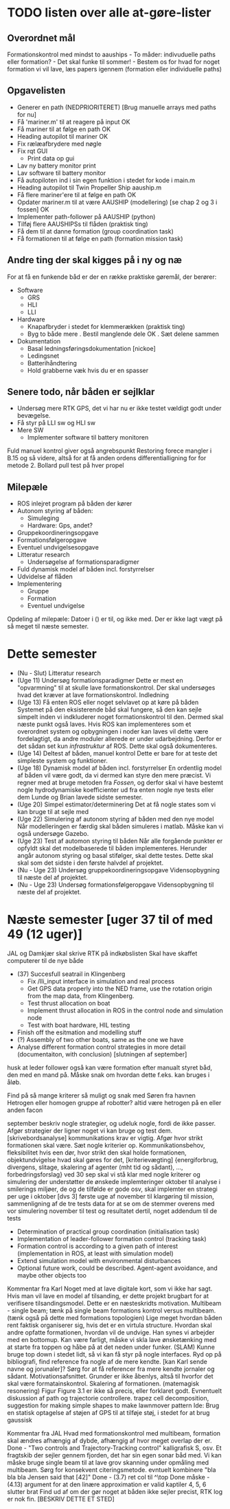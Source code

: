 TODO listen over alle at-gøre-lister
====================================

Overordnet mål
--------------
Formationskontrol med mindst to aauships
	- To måder: indivuduelle paths eller formation?
	- Det skal funke til sommer!
	- Bestem os for hvad for noget formation vi vil lave, læs papers igennem (formation eller individuelle paths)
 
Opgavelisten
------------
* Generer en path (NEDPRIORITERET) [Brug manuelle arrays med paths for nu]
* Få 'mariner.m' til at reagere på input OK
* Få mariner til at følge en path OK
* Heading autopilot til mariner OK
* Fix rælæafbrydere med nøgle
* Fix rqt GUI
  - Print data op gui
* Lav ny battery monitor print
* Lav software til battery monitor
* Få autopiloten ind i sin egen funktion i stedet for kode i main.m
* Heading autopilot til Twin Propeller Ship aauship.m
* Få flere mariner'ere til at følge en path OK
* Opdater mariner.m til at være AAUSHIP (modellering) [se chap 2 og 3 i fossen] OK
* Implementer path-follower på AAUSHIP (python)
* Tilføj flere AAUSHIPSs til flåden (praktisk ting)
* Få dem til at danne formation (group coordination task)
* Få formationen til at følge en path (formation mission task)


Andre ting der skal kigges på i ny og næ
----------------------------------------
For at få en funkende båd er der en række praktiske gøremål, der
berører:	

* Software
	- GRS
	- HLI
	- LLI
* Hardware
	- Knapafbryder i stedet for klemmerækken (praktisk ting)
	- Byg to både mere
		. Bestil manglende dele OK
		. Sæt delene sammen
* Dokumentation
	- Basal ledningsføringsdokumentation [nickoe]
	- Ledingsnet
	- Batterihåndtering
	- Hold grabberne væk hvis du er en spasser

Senere todo, når båden er sejlklar
----------------------------------
* Undersøg mere RTK GPS, det vi har nu er ikke testet vældigt godt under bevægelse.
* Få styr på LLI sw og HLI sw
* Mere SW
	- Implementer software til battery monitoren

Fuld manuel kontrol giver også angrebspunkt
Restoring forece mangler i B.15 og så videre, altså for at få anden
ordens differentialligning for for metode 2.
Bollard pull test på hver propel

Milepæle
--------

- ROS inlejret program på båden der kører
- Autonom styring af båden:
	- Simuleging
	- Hardware: Gps, andet?
- Gruppekoordineringsopgave
- Formationsfølgeropgave
- Eventuel undvigelsesopgave
- Litteratur research
	- Undersøgelse af formationsparadigmer
- Fuld dynamisk model af båden incl. forstyrrelser
- Udvidelse af flåden
- Implementering
	- Gruppe
	- Formation
	- Eventuel undvigelse

Opdeling af milepæle:
Datoer i () er til, og ikke med. Der er ikke lagt vægt på så meget til næste semester.
# Dette semester
- (Nu - Slut) Litteratur research
- (Uge 11) Undersøg formationsparadigmer
	Dette er mest en "opvarmning" til at skulle lave formationskontrol.
	Der skal undersøges hvad det kræver at lave
	formationskontrol. Indledning
- (Uge 13) Få enten ROS eller noget selvlavet op at køre på båden
	Systemet på den eksisterende båd skal fungere, så den kan sejle simpelt inden vi indkluderer noget formationskontrol til den. Dermed skal næste punkt også laves. Hvis ROS kan implementeres som et overordnet system og opbygningen i noder kan laves vil dette være fordelagtigt, da andre moduler allerede er under udarbejdning. Derfor er det sådan set kun _infrastruktur_ af ROS. Dette skal også dokumenteres.
- (Uge 14) Deltest af båden, manuel kontrol
	Dette er bare for at teste det simpleste system og funktioner.
- (Uge 18) Dynamisk model af båden incl. forstyrrelser
	En ordentlig model af båden vil være godt, da vi dermed kan styre den mere præcist. Vi regner med at bruge metoden fra _Fossen_, og derfor skal vi have bestemt nogle hydrodynamiske koefficienter ud fra enten nogle nye tests eller dem Lunde og Brian lavede sidste semester.
- (Uge 20) Simpel estimator/determinering
	Det at få nogle states som vi kan bruge til at sejle med
- (Uge 22) Simulering af autonom styring af båden med den nye model
	Når modelleringen er færdig skal båden simuleres i matlab. Måske kan vi også undersøge Gazebo.
- (Uge 23) Test af automon styring til båden
	Når alle forgående punkter er opfyldt skal det modelbaserede til båden implementeres. Herunder angår autonom styring og basal stifølger, skal dette testes. Dette skal skal som det sidste i den første halvdel af projektet.
- (Nu - Uge 23) Undersøg gruppekoordineringsopgave
	Vidensopbygning til næste del af projektet.
- (Nu - Uge 23) Undersøg formationsfølgeropgave
	Vidensopbygning til næste del af projektet.

# Næste semester [uger 37 til of med 49 (12 uger)]

JAL og Damkjær skal skrive RTK på indkøbslisten
Skal have skaffet computerer til de nye både

- (37) Succesfull seatrail in Klingenberg
  - Fix /lli_input interface in simulation and real process
  - Get GPS data properly into the NED frame, use the rotation origin from the map data, from Klingenberg.
  - Test thrust allocation on boat
  - Implement thrust allocation in ROS in the control node and simulation node
  - Test with boat hardware, HIL testing
- Finish off the esitmation and modelling stuff
- (?) Assembly of two other boats, same as the one we have
- Analyse different formation control strategies in more detail (documentaiton, with conclusion)  [slutningen af september]

husk at leder follower også kan være formation efter manualt styret båd, den med en mand på. Måske snak om hvordan dette f.eks. kan bruges i åløb. 

Find på så mange kriterer så muligt og snak med Søren fra havnen
Hetrogen eller homogen gruppe af robotter? altid være hetrogen på en eller anden facon

september beskriv nogle strategier, og udeluk nogle, fordi de ikke passer. Afgør strategier der ligner noget vi kan bruge og test dem. [skrivebordsanalyse] kommunikations krav er vigtig. Afgør hvor strikt formationen skal være. Sæt nogle kriterier op. Kommunikationsbehov, fleksibilitet hvis een dør, hvor strikt den skal holde formationen, objektundvigelse hvad skal gøres for det, [kriterievægting]  {energiforbrug, divergens, slitage, skalering af agenter (mht tid og sådant), ..., forbedringsforslag}
ved 30 sep skal vi stå klar med nogle kriterer og simulering der understøtter de ønskede implemteringer
oktober til analyse i smilerings miljøer, de og de tilfølde er gode osv, skal implemter en strategi per uge i oktober [dvs 3]
første uge af november til klargøring til mission, sammenligning af de tre tests data for at se om de stemmer overens med vor simulering
november til  test og resultatet dertil, noget addendum til de tests 

- Determination of practical group coordination (initialisation task)
- Implementation of leader-follower formation control (tracking task)
- Formation control is according to a given path of interest (implementation in ROS, at least with simulation model)
- Extend simulation model with environmental disturbances
- Optional future work, could be described. Agent-agent avoidance, and maybe other objects too

Kommentar fra Karl
Noget med at lave digitale kort, som vi ikke har sagt. Hvis man vil lave en model af tilsanding, er dette projekt brugbart for at verifisere tilsandingsmodel. Dette er en næsteskridts motivation. 
Multibeam - single beam; tænk på single beam formations kontrol versus multibeam. (tænk også på dette med formations topologien)
Lige meget hvordan båden rent faktisk organiserer sig, hvis det er en virtula structure. Hvordan skal andre opfatte formationen, hvordan vil de undvige. 
Han synes vi arbejder med en bottomup. Kan være farligt, måske vi skla lave ønsketænking med at starte fra toppen og håbe på at det neden under funker. (SLAM) Kunne bruge top down i stedet lidt, så vi kan få styr på nogle interfaces.
Ryd op på bibliografi, find reference fra nogle af de mere kendte. [kan Karl sende navne og jorunaler]?
Sørg for at få referencer fra mere kendte jornaler og sådant.
Motivationsafsnittet. Grunder er ikke åbenlys, altså til hvorfor det skal være formatainskontrol.
Skalering af formationen. (matemagisk resonering)
Figur Figure 3.1 er ikke så precis, eller forklaret godt.
Evnentuelt diskussion af path og trajectorie controllere.
trapez cell decomposition, suggestion for making simple shapes to make lawnmover pattern
Ide: Brug en statisk optagelse af støjen af GPS til at tilføje støj, i stedet for at brug gaussisk


Kommentar fra JAL
Hvad med formationskontrol med multibeam, formation skal ændres afhængig af dybde, afhængig af hvor meget overlap der er.
Done - "Two controls and Trajectory-Tracking control" kalligrafisk S, osv.
Et fragtskib der sejler gennem fjorden, det har sin egen sonar båd med.
Vi kan måske bruge single beam til at lave grov skanning under opmåling med multibeam.
Sørg for konsekvent citeringsmetode. evntuelt kombinere   "bla bla bla Jensen said that [42]"
Done - (3.7) ret col til ^\top
Done måske - (4.13) argument for at den linære approximation er valid
kaptiler 4, 5, 6 slutter brat
Find ud af om der gør noget at båden ikke sejler precist, RTK log er nok fin. [BESKRIV DETTE ET STED]
